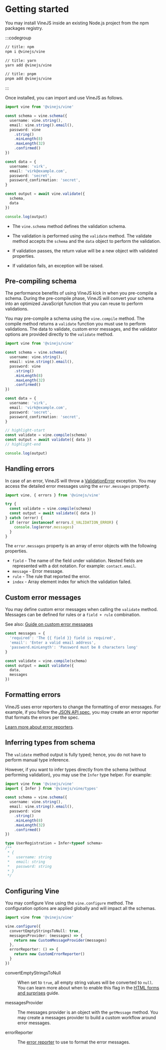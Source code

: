 # Getting started

You may install VineJS inside an existing Node.js project from the npm packages registry.

:::codegroup

```sh
// title: npm
npm i @vinejs/vine
```

```sh
// title: yarn
yarn add @vinejs/vine
```

```sh
// title: pnpm
pnpm add @vinejs/vine
```

:::


Once installed, you can import and use VineJS as follows.

```ts
import vine from '@vinejs/vine'

const schema = vine.schema({
  username: vine.string(),
  email: vine.string().email(),
  password: vine
    .string()
    .minLength(8)
    .maxLength(32)
    .confirmed()
})

const data = {
  username: 'virk',
  email: 'virk@example.com',
  password: 'secret',
  password_confirmation: 'secret',
}

const output = await vine.validate({
  schema,
  data
})

console.log(output)
```

- The `vine.schema` method defines the validation schema.

- The validation is performed using the `validate` method. The validate method accepts the `schema` and the `data` object to perform the validation.

- If validation passes, the return value will be a new object with validated properties.

- If validation fails, an exception will be raised.

## Pre-compiling schema
<!-- The performance benefits of VineJS kick in when you pre-compile your schemas and use the output to perform the validations. Read our dedicated guide on [pre-compiling](./pre_compiling.md) to learn more about the API. -->

The performance benefits of using VineJS kick in when you pre-compile a schema. During the pre-compile phase, VineJS will convert your schema into an optimized JavaScript function that you can reuse to perform validations.

You may pre-compile a schema using the `vine.compile` method. The compile method returns a `validate` function you must use to perform validations. The data to validate, custom error messages, and the validator options are provided directly to the `validate` method.

```ts
import vine from '@vinejs/vine'

const schema = vine.schema({
  username: vine.string(),
  email: vine.string().email(),
  password: vine
    .string()
    .minLength(8)
    .maxLength(32)
    .confirmed()
})

const data = {
  username: 'virk',
  email: 'virk@example.com',
  password: 'secret',
  password_confirmation: 'secret',
}

// highlight-start
const validate = vine.compile(schema)
const output = await validate({ data })
// highlight-end

console.log(output)
```

## Handling errors

In case of an error, VineJS will throw a [ValidationError]() exception. You may access the detailed error messages using the `error.messages` property.

```ts
import vine, { errors } from '@vinejs/vine'

try {
  const validate = vine.compile(schema)
  const output = await validate({ data })
} catch (error) {
  if (error instanceof errors.E_VALIDATION_ERROR) {
    console.log(error.messages)
  }
}
```

The `error.messages` property is an array of error objects with the following properties.

- `field` - The name of the field under validation. Nested fields are represented with a dot notation. For example: `contact.email`.
- `message` - Error message.
- `rule` - The rule that reported the error.
- `index` - Array element index for which the validation failed.

## Custom error messages

You may define custom error messages when calling the `validate` method. Messages can be defined for rules or a `field + rule` combination.

See also: [Guide on custom error messages](./custom_error_messages.md)

```ts
const messages = {
  'required': 'The {{ field }} field is required',
  'email': 'Enter a valid email address',
  'password.minLength': 'Password must be 8 characters long'
}

const validate = vine.compile(schema)
const output = await validate({
  data,
  messages
})
```

## Formatting errors

VineJS uses error reporters to change the formatting of error messages. For example, if you follow the [JSON API spec](https://jsonapi.org/format/#errors), you may create an error reporter that formats the errors per the spec.

[Learn more about error reporters](./error_reporter.md).

## Inferring types from schema

The `validate` method output is fully typed; hence, you do not have to perform manual type inference. 

However, if you want to infer types directly from the schema (without performing validation), you may use the `Infer` type helper. For example:

```ts
import vine from '@vinejs/vine'
import { Infer } from '@vinejs/vine/types'

const schema = vine.schema({
  username: vine.string(),
  email: vine.string().email(),
  password: vine
    .string()
    .minLength(8)
    .maxLength(32)
    .confirmed()
})

type UserRegistration = Infer<typeof schema>
/**
 * {
 *   username: string
 *   email: string
 *   password: string
 * }
 */
```

## Configuring Vine

You may configure Vine using the `vine.configure` method. The configuration options are applied globally and will impact all the schemas.

```ts
import vine from '@vinejs/vine'

vine.configure({
  convertEmptyStringsToNull: true,
  messagesProvider: (messages) => {
    return new CustomMessageProvider(messages)
  },
  errorReporter: () => {
    return new CustomErrorReporter()
  }
})
```

<dl>

<dt>

convertEmptyStringsToNull

</dt>

<dd>

When set to `true`, all empty string values will be converted to `null`. You can learn more about when to enable this flag in the [HTML forms and surprises](./html_forms_and_surprises.md) guide.

</dd>

<dt>

messagesProvider

</dt>

<dd>

The messages provider is an object with the `getMessage` method. You may create a messages provider to build a custom workflow around error messages.

</dd>


<dt>

errorReporter

</dt>

<dd>

The [error reporter](./error_reporter.md) to use to format the error messages.

</dd>

</dl>
